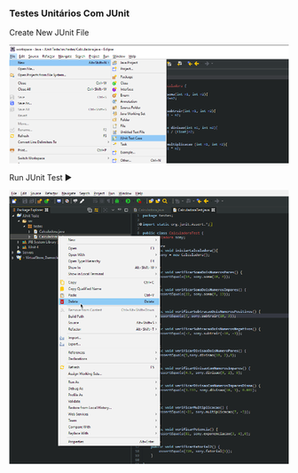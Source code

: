 ### Testes Unitários Com JUnit

Create New JUnit File

![New File](media/newjunitclass.png)

Run JUnit Test ▶️ 

<img src="media/runjunit.gif" width="940">
